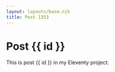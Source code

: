 ```yaml
---
layout: layouts/base.njk
title: Post 1353
---
```


# Post {{ id }}

This is post {{ id }} in my Eleventy project.
